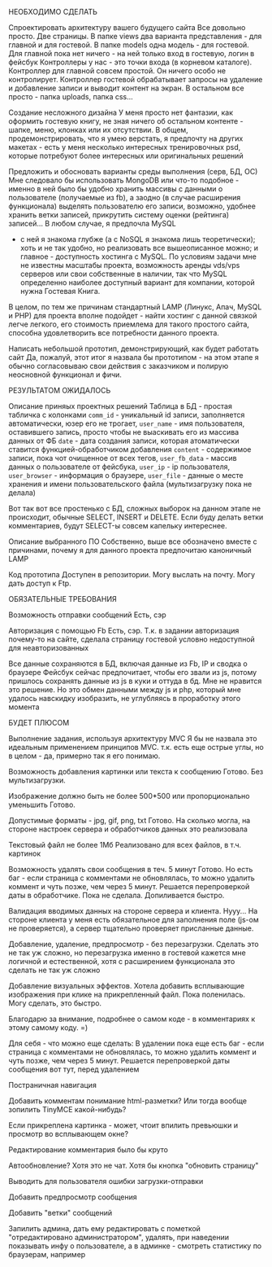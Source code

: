 НЕОБХОДИМО СДЕЛАТЬ

Спроектировать архитектуру вашего будущего сайта
  Все довольно просто. Две страницы. В папке views два варианта представления - для главной и для гостевой.
  В папке models одна модель - для гостевой. Для главной пока нет ничего - на ней только вход в гостевую, логин в фейсбук
  Контроллеры у нас - это точки входа (в корневом каталоге). Контроллер для главной совсем простой. Он ничего особо не контролирует. Контроллер гостевой
  обрабатывает запросы на удаление и добавление записи и выводит контент на экран.
  В остальном все просто - папка uploads, папка css...
  
Создание несложного дизайна
  У меня просто нет фантазии, как оформить гостевую книгу, не зная ничего об остальном контенте - шапке, меню, клонках или их отсутствии.
  В общем, продемонстрировать, что я умею верстать, я предпочту на других макетах - есть у меня несколько интересных тренировочных psd, 
  которые потребуют более интересных или оригинальных решений
  
Предложить и обосновать варианты среды выполнения (серв, БД, ОС)
  Мне следовало бы использовать MongoDB или что-то подобное - именно в ней было бы удобно хранить массивы с данными
  о пользователе (получаемые из fb), а заодно (в случае расширения функционала) выделять пользователю его записи, 
  возможно, удобнее хранить ветки записей, прикрутить систему оценки (рейтинга) записей... В любом случае, я предпочла MySQL
  - с ней я знакома глубже (а с NoSQL я знакома лишь теоретически); хоть и не так удобно, но реализовать все вышеописанное можно;
  и главное - доступность хостинга с MySQL. По условиям задачи мне не известны масштабы проекта, возможность аренды vds/vps 
  серверов или свои собственные в наличии, так что MySQL определенно наиболее доступный вариант для компании, которой 
  нужна Гостевая Книга.

  В целом, по тем же причинам стандартный LAMP (Линукс, Апач, MySQL и PHP) для проекта вполне подойдет - найти хостинг 
  с данной связкой легче легкого, его стоимость приемлема для такого простого сайта, способна удовлетворить все потребности 
  данного проекта.
  
Написать небольшой прототип, демонстрирующий, как будет работать сайт
  Да, пожалуй, этот итог я назвала бы прототипом - на этом этапе я обычно согласовываю свои действия с заказчиком и 
  полирую неосновной функционал и фичи.
  
РЕЗУЛЬТАТОМ ОЖИДАЛОСЬ

Описание приняых проектных решений
  Таблица в БД - простая табличка с колонками 
    `comm_id` - уникальный id записи, заполняется автоматически, юзер его не трогает,
    `user_name` - имя пользователя, оставившего запись, просто чтобы не выаскивать его из массива данных от ФБ
    `date` - дата создания записи, которая атоматически ставится функцией-обработчиком добавления
    `content` - содержимое записи, пока чот очищенное от всех тегов,
    `user_fb_data` - массив данных о пользователе от фейсбука,
    `user_ip` - ip пользователя,
    `user_browser` - информация о браузере,
    `user_file` - данные о месте хранения и имени пользовательского файла (мультизагрузку пока не делала)
    
  Вот так вот все простенько с БД, сложных выборок на данном этапе не происходит, обычные SELECT, INSERT и DELETE. Если буду делать
  ветки комментариев, будут SELECT-ы совсем капельку интереснее.
  
Описание выбранного ПО
  Собственно, выше все обозначено вместе с причинами, почему я для данного проекта предпочитаю каноничный LAMP
  
Код прототипа
  Доступен в репозитории. Могу выслать на почту. Могу дать доступ к Ftp.
  
ОБЯЗАТЕЛЬНЫЕ ТРЕБОВАНИЯ

Возможность отправки сообщений
  Есть, сэр
  
Авторизация с помощью Fb
  Есть, сэр. Т.к. в задании авторизация почему-то на сайте, сделала страницу гостевой условно недоступной для неавторизованных
  
Все данные сохраняются в БД, включая данные из Fb, IP и сводка о браузере
  Фейсбук сейчас предпочитает, чтобы его звали из js, потому пришлось сохранять данные из js в куки
  и оттуда в бд. Мне не нравится это решение. Но это обмен данными между js и php, который мне удалось 
  навскидку изобразить, не углубляясь в проработку этого момента
  
БУДЕТ ПЛЮСОМ

Выполнение задания, используя архитектуру MVC
  Я бы не назвала это идеальным применением принципов MVC. т.к. есть еще острые углы, но в целом - да,
  примерно так я его понимаю.
  
Возможность добавления картинки или текста к сообщению
  Готово. Без мультизагрузки.
  
Изображение должно быть не более 500*500 или пропорционально уменьшить
  Готово.
  
Допустимые форматы - jpg, gif, png, txt
  Готово. На сколько могла, на стороне настроек сервера и обработчиков данных это реализовала
  
Текстовый файл не более 1Мб
  Реализовано для всех файлов, в т.ч. картинок
  
Возможность удалять свои сообщения в теч. 5 минут
  Готово. Но есть баг - если страница с комментами не обновлялась, то можно удалить коммент и чуть позже, 
  чем через 5 минут. Решается перепроверкой даты в обработчике. Пока не сделала. Допиливается быстро.
  
Валидация вводимых данных на стороне сервера и клиента.
  Нууу... На стороне клиента у меня есть обязательное для заполнения поле (js-ом не проверяется), а сервер
  тщательно проверяет присланные данные.
  
Добавление, удаление, предпросмотр - без перезагрузки.
  Сделать это не так уж сложно, но перезагрузка именно в гостевой кажется мне логичной и естественной,
  хотя с расширением функционала это сделать не так уж сложно
  
Добавление визуальных эффектов.
  Хотела добавить всплывающие изображения при клике на прикрепленный файл. Пока поленилась. Могу сделать,
  это быстро.
  
  
  
  Благодарю за внимание, подробнее о самом коде - в комментариях к этому самому коду. =)
  
  Для себя - что можно еще сделать:
В удалении пока еще есть баг - если страница с комментами не обновлялась, то
можно удалить коммент и чуть позже, чем через 5 минут. Решается перепроверкой даты
сообщения вот тут, перед удалением

Постраничная навигация

Добавить комментам понимание html-разметки? Или тогда вообще зопилить TinyMCE какой-нибудь?

Если прикреплена картинка - может, чтоит впилить превьюшки и просмотр во всплывающем окне?

Редактирование комментария было бы круто

Автообновление? Хотя это не чат. Хотя бы кнопка "обновить страницу"

Выводить для пользователя ошибки загрузки-отправки

Добавить предпросмотр сообщения

Добавить "ветки" сообщений

Запилить админа, дать ему редактировать с пометкой "отредактировано администратором", удалять, при наведении показывать инфу о пользователе, а в админке - смотреть статистику по браузерам, например